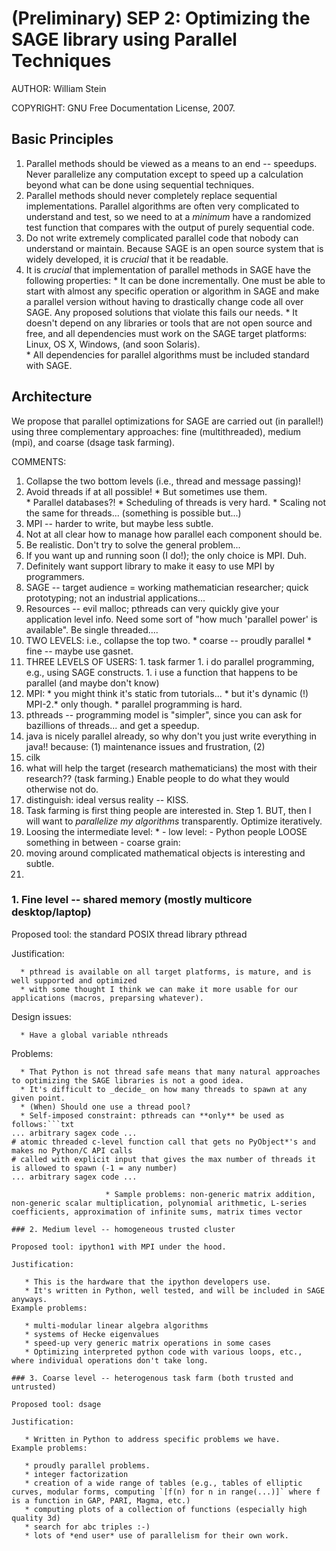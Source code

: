 

# (Preliminary) SEP 2: Optimizing the SAGE library using Parallel Techniques

AUTHOR: William Stein 

COPYRIGHT: GNU Free Documentation License, 2007. 


## Basic Principles

   1. Parallel methods should be viewed as a means to an end -- speedups.  Never parallelize any computation except to speed up a calculation beyond what can be done using sequential techniques.  
   1. Parallel methods should never completely replace sequential implementations.  Parallel algorithms are often very complicated to understand and test, so we need to at a _minimum_ have a randomized test function that compares with the output of purely sequential code.  
   1. Do not write extremely complicated parallel code that nobody can understand or maintain.  Because SAGE is an open source system that is widely developed, it is _crucial_ that it be readable. 
   1. It is *crucial* that implementation of parallel methods in SAGE have the following properties: 
               * It can be done incrementally.  One must be able to start with almost any specific operation or algorithm in SAGE and make a parallel version without having to drastically change code all over SAGE.  Any proposed solutions that violate this fails our needs. 
               * It doesn't depend on any libraries or tools that are not open source and free, and all dependencies must work on the SAGE target platforms: Linux, OS X, Windows, (and soon Solaris).  
               * All dependencies for parallel algorithms must be included standard with SAGE.   

## Architecture

We propose that parallel optimizations for SAGE are carried out (in parallel!) using three complementary approaches: fine (multithreaded), medium (mpi), and coarse (dsage task farming). 

COMMENTS: 

   1. Collapse the two bottom levels (i.e., thread and message passing)! 
   1. Avoid threads if at all possible! 
               * But sometimes use them.  
               * Parallel databases?! 
               * Scheduling of threads is very hard. 
               * Scaling not the same for threads... (something is possible but...) 
   1. MPI -- harder to write, but maybe less subtle. 
   1. Not at all clear how to manage how parallel each component should be. 
   1. Be realistic.  Don't try to solve the general problem... 
   1. If you want up and running soon (I do!); the only choice is MPI.  Duh. 
   1. Definitely want support library to make it easy to use MPI by programmers. 
   1. SAGE -- target audience = working mathematician researcher; quick prototyping; not an industrial applications... 
   1. Resources -- evil malloc; pthreads can very quickly give your application level info.  Need some sort of "how much 'parallel power' is available".   Be single threaded.... 
1. TWO LEVELS:  i.e., collapse the top two. 
               * coarse -- proudly parallel 
               * fine -- maybe use gasnet. 
1. THREE LEVELS OF USERS: 
               1. task farmer 
               1. i do parallel programming, e.g., using SAGE constructs. 
               1. i use a function that happens to be parallel (and maybe don't know) 
1. MPI: 
               * you might think it's static from tutorials... 
               * but it's dynamic (!)   MPI-2.* only though. 
               * parallel programming is hard. 
1. pthreads -- programming model is "simpler", since you can ask for bazillions of threads... and get a speedup. 
1. java is nicely parallel already, so why don't you just write everything in java!!  because: (1) maintenance issues and frustration, (2)  
1. cilk 
1. what will help the target (research mathematicians) the most with their research??  (task farming.)  Enable people to do what they would otherwise not do. 
1. distinguish: ideal versus reality -- KISS. 
1. Task farming is first thing people are interested in.  Step 1.  BUT, then I will want to *parallelize my algorithms* transparently.  Optimize iteratively. 
1. Loosing the intermediate level: 
                  * - low level: - Python people LOOSE something in between - coarse grain: 
1. moving around complicated mathematical objects is interesting and subtle. 
1.  

### 1. Fine level -- shared memory (mostly multicore desktop/laptop)

Proposed tool: the standard POSIX thread library pthread 

Justification:  

      * pthread is available on all target platforms, is mature, and is well supported and optimized 
      * with some thought I think we can make it more usable for our applications (macros, preparsing whatever). 
Design issues: 

      * Have a global variable nthreads 
Problems: 

      * That Python is not thread safe means that many natural approaches to optimizing the SAGE libraries is not a good idea.  
      * It's difficult to _decide_ on how many threads to spawn at any given point. 
      * (When) Should one use a thread pool? 
      * Self-imposed constraint: pthreads can **only** be used as follows:```txt
    ... arbitrary sagex code ...
    # atomic threaded c-level function call that gets no PyObject*'s and makes no Python/C API calls
    # called with explicit input that gives the max number of threads it is allowed to spawn (-1 = any number)
    ... arbitrary sagex code ...
```
                     * Sample problems: non-generic matrix addition, non-generic scalar multiplication, polynomial arithmetic, L-series coefficients, approximation of infinite sums, matrix times vector 

### 2. Medium level -- homogeneous trusted cluster

Proposed tool: ipython1 with MPI under the hood. 

Justification:  

   * This is the hardware that the ipython developers use. 
   * It's written in Python, well tested, and will be included in SAGE anyways. 
Example problems: 

   * multi-modular linear algebra algorithms 
   * systems of Hecke eigenvalues 
   * speed-up very generic matrix operations in some cases 
   * Optimizing interpreted python code with various loops, etc., where individual operations don't take long. 

### 3. Coarse level -- heterogenous task farm (both trusted and untrusted)

Proposed tool: dsage 

Justification: 

   * Written in Python to address specific problems we have. 
Example problems: 

   * proudly parallel problems. 
   * integer factorization 
   * creation of a wide range of tables (e.g., tables of elliptic curves, modular forms, computing `[f(n) for n in range(...)]` where f is a function in GAP, PARI, Magma, etc.) 
   * computing plots of a collection of functions (especially high quality 3d) 
   * search for abc triples :-) 
   * lots of *end user* use of parallelism for their own work. 